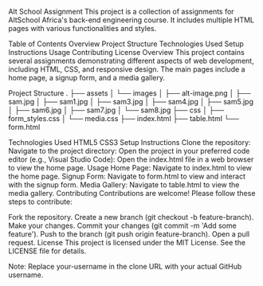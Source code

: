 Alt School Assignment
This project is a collection of assignments for AltSchool Africa's back-end engineering course. It includes multiple HTML pages with various functionalities and styles.

Table of Contents
Overview
Project Structure
Technologies Used
Setup Instructions
Usage
Contributing
License
Overview
This project contains several assignments demonstrating different aspects of web development, including HTML, CSS, and responsive design. The main pages include a home page, a signup form, and a media gallery.

Project Structure
.
├── assets
│   └── images
│       ├── alt-image.png
│       ├── sam.jpg
│       ├── sam1.jpg
│       ├── sam3.jpg
│       ├── sam4.jpg
│       ├── sam5.jpg
│       ├── sam6.jpg
│       ├── sam7.jpg
│       └── sam8.jpg
├── css
│   ├── form_styles.css
│   └── media.css
├── index.html
├── table.html
└── form.html

Technologies Used
HTML5
CSS3
Setup Instructions
Clone the repository:
Navigate to the project directory:
Open the project in your preferred code editor (e.g., Visual Studio Code):
Open the index.html file in a web browser to view the home page.
Usage
Home Page: Navigate to index.html to view the home page.
Signup Form: Navigate to form.html to view and interact with the signup form.
Media Gallery: Navigate to table.html to view the media gallery.
Contributing
Contributions are welcome! Please follow these steps to contribute:

Fork the repository.
Create a new branch (git checkout -b feature-branch).
Make your changes.
Commit your changes (git commit -m 'Add some feature').
Push to the branch (git push origin feature-branch).
Open a pull request.
License
This project is licensed under the MIT License. See the LICENSE file for details.

Note: Replace your-username in the clone URL with your actual GitHub username.
